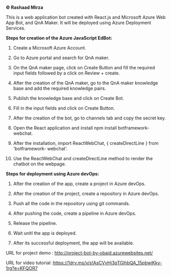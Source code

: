 **© Rashaad Mirza**



This is a web application bot created with React.js and Microsoft Azure Web App Bot, and QnA Maker. It will be deployed using Azure Deployment Services.

  

**Steps for creation of the Azure JavaScript EdBot:**

1. Create a Microsoft Azure Account.

2. Go to Azure portal and search for QnA maker.

3. On the QnA maker page, click on Create Button and fill the required input fields followed by a click on Review + create.

4. After the creation of the QnA maker, go to the QnA maker knowledge base and add the required knowledge pairs.

5. Publish the knowledge base and click on Create Bot.

6. Fill in the input fields and click on Create Button.

7. After the creation of the bot, go to channels tab and copy the secret key.

8. Open the React application and install npm install botframework-webchat.

9. After the installation, import ReactWebChat, { createDirectLine } from 'botframework- webchat'.

10. Use the ReactWebChat and createDirectLine method to render the chatbot on the webpage.


**Steps for deployment using Azure devOps:**

1. After the creation of the app, create a project in Azure devOps.

2. After the creation of the project, create a repository in Azure devOps.

3. Push all the code in the repository using git commands.

4. After pushing the code, create a pipeline in Azure devOps.

5. Release the pipeline.

6. Wait unitl the app is deployed.

7. After its successful deployment, the app will be available.


URL for project demo : http://project-bot-by-obaid.azurewebsites.net/

URL for video tutorial: https://1drv.ms/v/s!AsCVvHj3qTGIhbQA_15pbwiKky-1rg?e=KFQOR7
